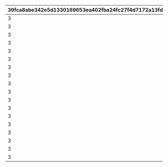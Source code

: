 |39fca8abe342e5d1330169653ea402fba24fc27f4d7172a13fdbe889cf3eb10e|eb4bbe8724c2b486e83408f05824b0a0627579bde7c7a246a381b0d0f024b9a2|73192021b32f0a0630d3db2521d13d67f6130e408220ae08adf2b484187bee39|e38e6e675de01a3203a9c7b09f559c174ee570adbd62ab8423445ff8f8f6cf62|a8bb901cd2038567abcf006e5969e7785f8216c4279df6a9f6c12cd05e2e2f51|d4fb097c54fd78ab6170b8bfb85e74b09a44e7867969f1dbd690bd52b36e6e39|a2ef58814f094b609cde9fda999696e0756529fe68a5d0297d7f3f75a72eb246|14e3612e563c44187131623925c00061d04ca765e67ca9b7de0b419c32985766|cbc37a611a0343b091a8d2d4c73d92150aa1d46d59e98e7d5cb2cafa2056639a|a9f7f39c268fabc7860d8bdc59e8c650295f9751d514fa961a53ebea5fa1bcf3|cf9df9a7f28b1c05a733c1494690dc9024ca56a0e83f33f44c71f456ee79df34|85ce5595a31e148cbdceecc272fab7cbbf1ef0e430f28859cdda845a464d67bb|60be22f32d9bd3641f044ff7e67c05a5889d82d491f09fb92e3ca16b35f4baf4|ed27b853c0de71e6fecb00d98e7db3048c7fc188c1f81d35eba32241b59b1029|8c452f91b515816efcdf4cea78602724a1465189859d21aa56362a5607b34bc8|9586711f8a6312a2f3720d8463bd66938604685058a24fe395afb5948684966e|
| --- | --- | --- | --- | --- | --- | --- | --- | --- | --- | --- | --- | --- | --- | --- | --- |
|3|101|1|980|-110|1008201|301|455|70|1|201|501|401|215|2|2|
|3|102|2|515|-110|1008202|302|230|70|1|202|502|402|215|2|2|
|3|103|3|515|-110|1008203|303|230|70|1|203|503|403|215|2|1|
|3|104|4|515|-110|1008204|304|230|70|1|204|504|404|215|2|1|
|3|105|5|787|-110|1008205|305|355|78|1|205|505|405|233|2|2|
|3|106|6|787|-110|1008206|306|355|78|1|206|506|406|233|2|3|
|3|107|7|777|-110|1008207|307|345|88|1|207|507|407|233|2|3|
|3|108|8|777|-110|1008208|308|345|88|1|208|508|408|233|2|1|
|3|109|9|777|-110|1008209|309|345|88|1|209|509|409|233|2|1|
|3|110|10|810|-110|1008210|310|355|88|1|210|510|410|233|2|3|
|3|111|11|777|-110|1008211|311|345|88|1|211|511|411|233|2|2|
|3|112|12|515|-110|1008212|312|230|70|1|212|512|412|215|2|2|
|3|113|13|810|-110|1008213|313|355|78|1|213|513|413|233|2|1|
|3|114|14|515|-110|1008214|314|230|70|1|214|514|414|215|2|1|
|3|115|15|515|-110|1008215|315|230|70|1|215|515|415|215|2|3|
|3|116|16|655|-110|1008216|316|275|70|1|216|516|416|215|2|2|
|3|117|17|515|-110|1008217|317|230|70|1|217|517|417|215|2|3|
|3|118|18|777|-110|1008218|318|345|88|1|218|518|418|233|2|3|